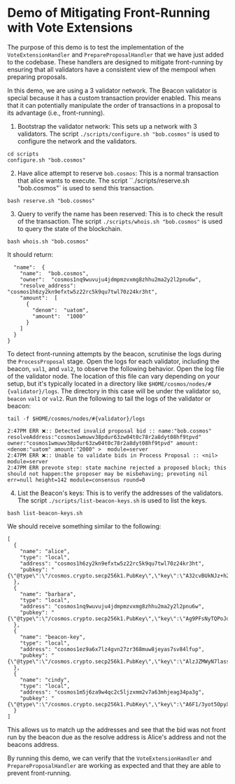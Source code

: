 # Demo of Mitigating Front-Running with Vote Extensions

The purpose of this demo is to test the implementation of the `VoteExtensionHandler` and `PrepareProposalHandler` that we have just added to the codebase. These handlers are designed to mitigate front-running by ensuring that all validators have a consistent view of the mempool when preparing proposals.

In this demo, we are using a 3 validator network. The Beacon validator is special because it has a custom transaction provider enabled. This means that it can potentially manipulate the order of transactions in a proposal to its advantage (i.e., front-running).

1. Bootstrap the validator network: This sets up a network with 3 validators. The script `./scripts/configure.sh "bob.cosmos"` is used to configure the network and the validators.

```shell
cd scripts
configure.sh "bob.cosmos"
```

2. Have alice attempt to reserve `bob.cosmos`: This is a normal transaction that alice wants to execute. The script ``./scripts/reserve.sh "bob.cosmos"` is used to send this transaction.

```shell
bash reserve.sh "bob.cosmos"
```

3. Query to verify the name has been reserved: This is to check the result of the transaction. The script `./scripts/whois.sh "bob.cosmos"` is used to query the state of the blockchain.

```shell
bash whois.sh "bob.cosmos"
```

It should return:

```{
  "name":  {
    "name":  "bob.cosmos",
    "owner":  "cosmos1nq9wuvuju4jdmpmzvxmg8zhhu2ma2y2l2pnu6w",
    "resolve_address":  "cosmos1h6zy2kn9efxtw5z22rc5k9qu7twl70z24kr3ht",
    "amount":  [
      {
        "denom":  "uatom",
        "amount":  "1000"
      }
    ]
  }
}
```

To detect front-running attempts by the beacon, scrutinise the logs during the `ProcessProposal` stage. Open the logs for each validator, including the beacon, `val1`, and `val2`, to observe the following behavior. Open the log file of the validator node. The location of this file can vary depending on your setup, but it's typically located in a directory like `$HOME/cosmos/nodes/#{validator}/logs`. The directory in this case will be under the validator so, `beacon` `val1` or `val2`. Run the following to tail the logs of the validator or beacon:

```shell
tail -f $HOME/cosmos/nodes/#{validator}/logs
```

```shell
2:47PM ERR ❌️:: Detected invalid proposal bid :: name:"bob.cosmos" resolveAddress:"cosmos1wmuwv38pdur63zw04t0c78r2a8dyt08hf9tpvd" owner:"cosmos1wmuwv38pdur63zw04t0c78r2a8dyt08hf9tpvd" amount:<denom:"uatom" amount:"2000" >  module=server
2:47PM ERR ❌️:: Unable to validate bids in Process Proposal :: <nil> module=server
2:47PM ERR prevote step: state machine rejected a proposed block; this should not happen:the proposer may be misbehaving; prevoting nil err=null height=142 module=consensus round=0
```

4. List the Beacon's keys: This is to verify the addresses of the validators. The script `./scripts/list-beacon-keys.sh` is used to list the keys.

```shell
bash list-beacon-keys.sh
```

We should receive something similar to the following:

```shell
[
  {
    "name": "alice",
    "type": "local",
    "address": "cosmos1h6zy2kn9efxtw5z22rc5k9qu7twl70z24kr3ht",
    "pubkey": "{\"@type\":\"/cosmos.crypto.secp256k1.PubKey\",\"key\":\"A32cvBUkNJz+h2vld4A5BxvU5Rd+HyqpR3aGtvEhlm4C\"}"
  },
  {
    "name": "barbara",
    "type": "local",
    "address": "cosmos1nq9wuvuju4jdmpmzvxmg8zhhu2ma2y2l2pnu6w",
    "pubkey": "{\"@type\":\"/cosmos.crypto.secp256k1.PubKey\",\"key\":\"Ag9PFsNyTQPoJdbyCWia5rZH9CrvSrjMsk7Oz4L3rXQ5\"}"
  },
  {
    "name": "beacon-key",
    "type": "local",
    "address": "cosmos1ez9a6x7lz4gvn27zr368muw8jeyas7sv84lfup",
    "pubkey": "{\"@type\":\"/cosmos.crypto.secp256k1.PubKey\",\"key\":\"AlzJZMWyN7lass710TnAhyuFKAFIaANJyw5ad5P2kpcH\"}"
  },
  {
    "name": "cindy",
    "type": "local",
    "address": "cosmos1m5j6za9w4qc2c5ljzxmm2v7a63mhjeag34pa3g",
    "pubkey": "{\"@type\":\"/cosmos.crypto.secp256k1.PubKey\",\"key\":\"A6F1/3yot5OpyXoSkBbkyl+3rqBkxzRVSJfvSpm/AvW5\"}"
  }
]
```

This allows us to match up the addresses and see that the bid was not front run by the beacon due as the resolve address is Alice's address and not the beacons address.

By running this demo, we can verify that the `VoteExtensionHandler` and `PrepareProposalHandler` are working as expected and that they are able to prevent front-running.
